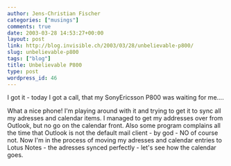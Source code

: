 ```yaml
---
author: Jens-Christian Fischer
categories: ["musings"]
comments: true
date: 2003-03-28 14:53:27+00:00
layout: post
link: http://blog.invisible.ch/2003/03/28/unbelievable-p800/
slug: unbelievable-p800
tags: ["blog"]
title: Unbelievable P800
type: post
wordpress_id: 46
---
```


I got it - today I got a call, that my SonyEricsson P800 was waiting for me....

What a nice phone! I'm playing around with it and trying to get it to sync all my adresses and calendar items. I managed to get my addresses over from Outlook, but no go on the calendar front. Also some program complains all the time that Outlook is not the default mail client - by god - NO of course not. Now I'm in the process of moving my adresses and calendar entries to Lotus Notes - the adresses synced perfectly - let's see how the calendar goes.
